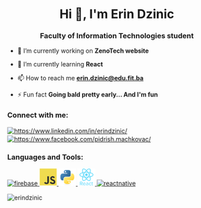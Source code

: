 <h1 align="center">Hi 👋, I'm Erin Dzinic</h1>
<h3 align="center">Faculty of Information Technologies student</h3>

- 🔭 I’m currently working on **ZenoTech website**

- 🌱 I’m currently learning **React**

- 📫 How to reach me **erin.dzinic@edu.fit.ba**

- ⚡ Fun fact **Going bald pretty early... And I'm fun**

<h3 align="left">Connect with me:</h3>
<p align="left">
<a href="https://linkedin.com/in/https://www.linkedin.com/in/erindzinic/" target="blank"><img align="center" src="https://raw.githubusercontent.com/rahuldkjain/github-profile-readme-generator/master/src/images/icons/Social/linked-in-alt.svg" alt="https://www.linkedin.com/in/erindzinic/" height="30" width="40" /></a>
<a href="https://fb.com/https://www.facebook.com/pidrish.machkovac/" target="blank"><img align="center" src="https://raw.githubusercontent.com/rahuldkjain/github-profile-readme-generator/master/src/images/icons/Social/facebook.svg" alt="https://www.facebook.com/pidrish.machkovac/" height="30" width="40" /></a>
</p>

<h3 align="left">Languages and Tools:</h3>
<p align="left"> <a href="https://firebase.google.com/" target="_blank" rel="noreferrer"> <img src="https://www.vectorlogo.zone/logos/firebase/firebase-icon.svg" alt="firebase" width="40" height="40"/> </a> <a href="https://developer.mozilla.org/en-US/docs/Web/JavaScript" target="_blank" rel="noreferrer"> <img src="https://raw.githubusercontent.com/devicons/devicon/master/icons/javascript/javascript-original.svg" alt="javascript" width="40" height="40"/> </a> <a href="https://www.python.org" target="_blank" rel="noreferrer"> <img src="https://raw.githubusercontent.com/devicons/devicon/master/icons/python/python-original.svg" alt="python" width="40" height="40"/> </a> <a href="https://reactjs.org/" target="_blank" rel="noreferrer"> <img src="https://raw.githubusercontent.com/devicons/devicon/master/icons/react/react-original-wordmark.svg" alt="react" width="40" height="40"/> </a> <a href="https://reactnative.dev/" target="_blank" rel="noreferrer"> <img src="https://reactnative.dev/img/header_logo.svg" alt="reactnative" width="40" height="40"/> </a> </p>

<p><img align="center" src="https://github-readme-streak-stats.herokuapp.com/?user=erindzinic&" alt="erindzinic" /></p>
<!-- BLOG-POST-LIST:START -->
<!-- BLOG-POST-LIST:END -->

